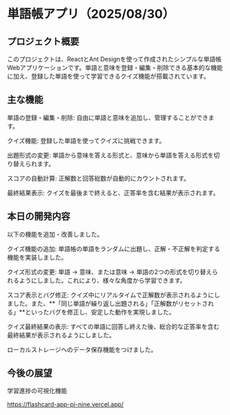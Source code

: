 # 単語帳アプリ（2025/08/30）

## プロジェクト概要
このプロジェクトは、ReactとAnt Designを使って作成されたシンプルな単語帳Webアプリケーションです。単語と意味を登録・編集・削除できる基本的な機能に加え、登録した単語を使って学習できるクイズ機能が搭載されています。

## 主な機能
単語の登録・編集・削除: 自由に単語と意味を追加し、管理することができます。

クイズ機能:
登録した単語を使ってクイズに挑戦できます。

出題形式の変更: 単語から意味を答える形式と、意味から単語を答える形式を切り替えられます。

スコアの自動計算: 正解数と回答総数が自動的にカウントされます。

最終結果表示: クイズを最後まで終えると、正答率を含む結果が表示されます。

## 本日の開発内容
以下の機能を追加・改善しました。

クイズ機能の追加: 単語帳の単語をランダムに出題し、正解・不正解を判定する機能を実装しました。

クイズ形式の変更: 単語 → 意味、または意味 → 単語の2つの形式を切り替えられるようにしました。これにより、様々な角度から学習できます。

スコア表示とバグ修正: クイズ中にリアルタイムで正解数が表示されるようにしました。また、**「同じ単語が繰り返し出題される」「正解数がリセットされる」**といったバグを修正し、安定した動作を実現しました。

クイズ最終結果の表示: すべての単語に回答し終えた後、総合的な正答率を含む最終結果が表示されるようにしました。

ローカルストレージへのデータ保存機能をつけました。

## 今後の展望
学習進捗の可視化機能


https://flashcard-app-pi-nine.vercel.app/
